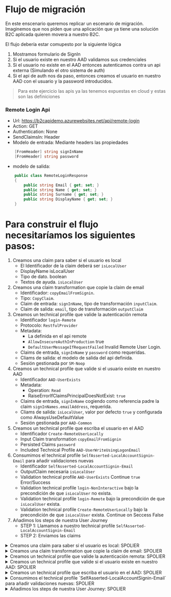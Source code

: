 # Flujo de migración

En este enscenario queremos replicar un escenario de migración. 
Imaginemos que nos piden que una aplicación que ya tiene una solución B2C aplicada quieren movera a nuestro B2C.

El flujo debería estar comupesto por la siguiente lógica

1. Mostramos formulario de SignIn
2. Si el usuario existe en nuestro AAD validamos sus credenciales
3. Si el usuario no existe en el AAD entonces autenticamos contra un api externa (Simulando el otro sistema de auth)
4. Si el api de auth nos da paso, entonces creamos el usuario en nuestro AAD con el usuario y la password introducidos.


> Para este ejercicio las apis ya las tenemos expuestas en cloud y estas son las definiciones

### Remote Login Api

- Url: https://b2capidemo.azurewebsites.net/api/remote-login
- Action: GET
- Authentication: None
- SendClaimsIn: Header
- Modelo de entrada: Mediante headers las propiedades

```c#
    [FromHeader] string signInName
    [FromHeader] string password
```

- modelo de salida:

```c#
    public class RemoteLoginResponse
    {
        public string Email { get; set; }
        public string Name { get; set; }
        public string Surname { get; set; }
        public string DisplayName { get; set; }
    }
```


# Para construir el flujo necesitaríamos los siguientes pasos:

1. Creamos una claim para saber si el usuario es local
    - El Identificador de la claim deberá ser `isLocalUser`
    - DisplayName isLocalUser
    - Tipo de dato. boolean
    - Textos de ayuda. `isLocalUser`
2. Creamos una claim transformation que copie la claim de email
    - Identificador: `copyEmailFromSignin`.
    - Tipo: `CopyClaim`.
    - Claim de entrada: `signInName`, tipo de transformación `inputClaim`.
    - Claim de salida: `email`, tipo de transformación `outputClaim`
3. Creamos un technical profile que valide la autenticación remota
    - Identificador `login-Remote`
    - Protocolo: `RestfulProvider`
    - Metadata:
        + La definida en el api remote
        + `AllowInsecureAuthInProduction` true
        + `DefaultUserMessageIfRequestFailed` Invalid Remote User Login.
    - Claims de entrada, `signInName` y `password` como requeridas.
    - Cliams de salida: el modelo de salida del api definida.
    - Sesión gestionada por `SM-Noop`
4. Creamos un technical profile que valide si el usuario existe en nuestro AAD
    - Identificador `AAD-UserExists`
    - Metadata:
        + Operation: `Read`
        + RaiseErrorIfClaimsPrincipalDoesNotExist: `true`
    - Claims de entrada, `signInName` cogiendo como referencia padre la claim `signInNames.emailAddress`, requerida.
    - Cliams de salida: `isLocalUser`, valor por defecto `true` y configurada como AlwaysUseDefaultValue
    - Sesión gestionada por `AAD-Common`
5. Creamos un technical profile que escriba el usuario en el AAD
    - Identificador `Create-RemoteUserLocally`
    - Input Claim transformation `copyEmailFromSignin`
    - Persisted Claims `password`
    - Included Technical Profile `AAD-UserWriteUsingLogonEmail`
6. Consumimos el technical profile `SelfAsserted-LocalAccountSignin-Email` para añadir validaciones nuevas
    - Identificador `SelfAsserted-LocalAccountSignin-Email`
    - OutputClaim necesaria `isLocalUser`
    - Validation technical profile `AAD-UserExists` Continue `true` Error/Success
    - Validation technical profile `login-NonInteractive` bajo la precondición de que `isLocalUser` no exista.
    - Validation technical profile `login-Remote` bajo la precondición de que `isLocalUser` exista.
    - Validation technical profile `Create-RemoteUserLocally` bajo la precondición de que `isLocalUser` exista. Continue on Seccess False
7. Añadimos los steps de nuestra User Journey
    - STEP 1: Llamamos a nuestro technical profile `SelfAsserted-LocalAccountSignin-Email`
    - STEP 2: Enviamos las claims

<details>
   <summary>Creamos una claim para saber si el usuario es local: SPOLIER</summary>
   <div class="description">

    ```xml
      <ClaimType Id="isLocalUser">
        <DisplayName>isLocalUser</DisplayName>
        <DataType>boolean</DataType>
        <UserHelpText />
      </ClaimType>
    ```
   </div>
</details>

<details>
   <summary>Creamos una claim transformation que copie la claim de email: SPOLIER</summary>
   <div class="description">

    ```xml
      <ClaimsTransformation Id="copyEmailFromSignin" TransformationMethod="CopyClaim">
        <InputClaims>
          <InputClaim ClaimTypeReferenceId="signInName" TransformationClaimType="inputClaim" />
        </InputClaims>
        <OutputClaims>
          <OutputClaim ClaimTypeReferenceId="email" TransformationClaimType="outputClaim" />
        </OutputClaims>
      </ClaimsTransformation>
    ```
   </div>
</details>

<details>
   <summary>Creamos un technical profile que valide la autenticación remota: SPOLIER</summary>
   <div class="description">

    ```xml
        <TechnicalProfile Id="login-Remote">
          <DisplayName>Remote Account SignIn</DisplayName>
          <Protocol Name="Proprietary" Handler="Web.TPEngine.Providers.RestfulProvider, Web.TPEngine, Version=1.0.0.0, Culture=neutral, PublicKeyToken=null" />
          <Metadata>
            <Item Key="ServiceUrl">https://b2capidemo.azurewebsites.net/api/remote-login</Item>
            <Item Key="AuthenticationType">None</Item>
            <Item Key="SendClaimsIn">Header</Item>
            <Item Key="AllowInsecureAuthInProduction">true</Item>
            <Item Key="DefaultUserMessageIfRequestFailed">Invalid Remote User Login.</Item>
          </Metadata>
          <InputClaims>
            <InputClaim ClaimTypeReferenceId="signInName" Required="true" />
            <InputClaim ClaimTypeReferenceId="password" Required="true" />
          </InputClaims>
          <OutputClaims>
            <OutputClaim ClaimTypeReferenceId="email" PartnerClaimType="email" />
            <OutputClaim ClaimTypeReferenceId="displayName" PartnerClaimType="displayName" />
            <OutputClaim ClaimTypeReferenceId="givenName" PartnerClaimType="name" />
            <OutputClaim ClaimTypeReferenceId="surname" PartnerClaimType="surname" />
          </OutputClaims>
          <UseTechnicalProfileForSessionManagement ReferenceId="SM-Noop" />
        </TechnicalProfile>
        <TechnicalProfile Id="Create-RemoteUserLocally">
          <DisplayName>Create Remote Account Locally</DisplayName>
          <InputClaimsTransformations>
            <InputClaimsTransformation ReferenceId="copyEmailFromSignin" />
          </InputClaimsTransformations>
          <PersistedClaims>
            <PersistedClaim ClaimTypeReferenceId="password" PartnerClaimType="password" />
          </PersistedClaims>            
          <IncludeTechnicalProfile ReferenceId="AAD-UserWriteUsingLogonEmail" />
        </TechnicalProfile>
    ```
   </div>
</details>

<details>
   <summary>Creamos un technical profile que valide si el usuario existe en nuestro AAD: SPOLIER</summary>
   <div class="description">

    ```xml
        <TechnicalProfile Id="AAD-UserExists">
          <Metadata>
            <Item Key="Operation">Read</Item>
            <Item Key="RaiseErrorIfClaimsPrincipalDoesNotExist">true</Item>
          </Metadata>
          <IncludeInSso>false</IncludeInSso>
          <InputClaims>
            <InputClaim ClaimTypeReferenceId="signInName" PartnerClaimType="signInNames.emailAddress" Required="true" />
          </InputClaims>
          <OutputClaims>
            <OutputClaim ClaimTypeReferenceId="isLocalUser" DefaultValue="true" AlwaysUseDefaultValue="true" />
          </OutputClaims>
          <IncludeTechnicalProfile ReferenceId="AAD-Common" />
        </TechnicalProfile>
    ```
   </div>
</details>

<details>
   <summary>Creamos un technical profile que escriba el usuario en el AAD: SPOLIER</summary>
   <div class="description">

    ```xml
        <TechnicalProfile Id="Create-RemoteUserLocally">
          <DisplayName>Create Remote Account Locally</DisplayName>
          <InputClaimsTransformations>
            <InputClaimsTransformation ReferenceId="copyEmailFromSignin" />
          </InputClaimsTransformations>
          <PersistedClaims>
            <PersistedClaim ClaimTypeReferenceId="password" PartnerClaimType="password" />
          </PersistedClaims>            
          <IncludeTechnicalProfile ReferenceId="AAD-UserWriteUsingLogonEmail" />
        </TechnicalProfile>
    ```
   </div>
</details>

<details>
   <summary>Consumimos el technical profile `SelfAsserted-LocalAccountSignin-Email` para añadir validaciones nuevas: SPOLIER</summary>
   <div class="description">

    ```xml
<TechnicalProfile Id="SelfAsserted-LocalAccountSignin-Email">
          <DisplayName>Local Account Signin</DisplayName>
          <OutputClaims>
            <OutputClaim ClaimTypeReferenceId="isLocalUser" />
          </OutputClaims>
          <ValidationTechnicalProfiles>
            <ValidationTechnicalProfile ReferenceId="AAD-UserExists" ContinueOnError="true" ContinueOnSuccess="true" />
            <!-- If 'isLocalUser' equals 'True' Login Locally -->
            <ValidationTechnicalProfile ReferenceId="login-NonInteractive">
              <Preconditions>
                <Precondition Type="ClaimsExist" ExecuteActionsIf="false">
                  <Value>isLocalUser</Value>
                  <Action>SkipThisValidationTechnicalProfile</Action>
                </Precondition>
              </Preconditions>
            </ValidationTechnicalProfile>
            <!-- If 'isLocalUser' equals 'False' Login Remotely (Migrate User) -->
            <ValidationTechnicalProfile ReferenceId="login-Remote">
              <Preconditions>
                <Precondition Type="ClaimsExist" ExecuteActionsIf="true">
                  <Value>isLocalUser</Value>
                  <Action>SkipThisValidationTechnicalProfile</Action>
                </Precondition>
              </Preconditions>
            </ValidationTechnicalProfile>
            <!-- Set to Continue on success - false so as not rto try to re-apply login-Noninteractive from inhertance -->
            <ValidationTechnicalProfile ReferenceId="Create-RemoteUserLocally" ContinueOnSuccess="false"> 
              <Preconditions>
                <Precondition Type="ClaimEquals" ExecuteActionsIf="true">
                  <Value>isLocalUser</Value>
                  <Value>True</Value>
                  <Action>SkipThisValidationTechnicalProfile</Action>
                </Precondition>
              </Preconditions>
            </ValidationTechnicalProfile>
          </ValidationTechnicalProfiles>
        </TechnicalProfile>
    ```
   </div>
</details>

<details>
   <summary>Añadimos los steps de nuestra User Journey: SPOLIER</summary>
   <div class="description">

    ```xml
        <OrchestrationStep Order="1" Type="ClaimsExchange">
          <ClaimsExchanges>
            <ClaimsExchange Id="LocalAccountSigninEmailExchange" TechnicalProfileReferenceId="SelfAsserted-LocalAccountSignin-Email" />
          </ClaimsExchanges>
        </OrchestrationStep>
        <!-- This step reads any user attributes that we may not have received when authenticating using ESTS so they can be sent 
          in the token. -->
        <OrchestrationStep Order="2" Type="ClaimsExchange">
          <ClaimsExchanges>
            <ClaimsExchange Id="AADUserReadWithObjectId" TechnicalProfileReferenceId="AAD-UserReadUsingObjectId" />
          </ClaimsExchanges>
        </OrchestrationStep>

        <OrchestrationStep Order="3" Type="SendClaims" CpimIssuerTechnicalProfileReferenceId="JwtIssuer" />
    ```
   </div>
</details>